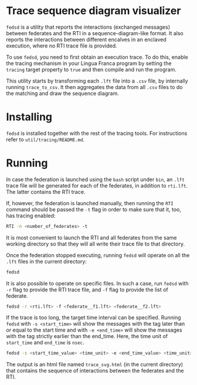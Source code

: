 # Trace sequence diagram visualizer

`fedsd` is a utility that reports the interactions (exchanged messages)
between federates and the RTI in a sequence-diagram-like format. 
It also reports the interactions between different encalves in an enclaved execution, where no RTI trace file is provided.


To use `fedsd`, you need to first obtain an execution trace. To do this, enable the tracing mechanism in your Lingua Franca program by setting the `tracing` target property to `true` and then compile and run the program.

This utility starts by transforming each `.lft` file into a `.csv` file, by
internally running `trace_to_csv`. It then aggregates the data from all `.csv`
files to do the matching and draw the sequence diagram.

# Installing
`fedsd` is installed together with the rest of the tracing tools. For instructions refer to `util/tracing/README.md`.


# Running

In case the federation is launched using the `bash` script under `bin`, an `.lft` trace
file will be generated for each of the federates, in addition to `rti.lft`. The latter
contains the RTI trace.

If, however, the federation is launched manually, then running the `RTI` command should be passed the `-t` flag in order to make sure that it, too, has tracing enabled:
```bash
RTI -n <number_of_federates> -t
```

It is most convenient to launch the RTI and all federates from the same working directory so that they will all write their trace file to that directory.

Once the federation stopped executing, running `fedsd` will operate on all the `.lft` files in the current directory:
```bash
fedsd
```
It is also possible to operate on specific files. In such a case, run `fedsd` with `-r` flag to provide the RTI trace file, and `-f` flag to provide the list of federate.

```bash
fedsd -r <rti.lft> -f <federate__f1.lft> <federate__f2.lft>
```

If the trace is too long, the target time interval can be specified. Running `fedsd` with `-s <start_time>` will show the messages with the tag later than or equal to the start time and with `-e <end_time>` will show the messages with the tag strictly earlier than the end_time. Here, the time unit of `start_time` and `end_time` is `nsec`.

```bash
fedsd -s <start_time_value> <time_unit> -e <end_time_value> <time_unit>
```

The output is an html file named `trace_svg.html` (in the current directory) that contains the sequence of interactions between the federates and the RTI.
